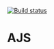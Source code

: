 
[![Build status](https://ci.appveyor.com/api/projects/status/wyglqk065vhlm404?svg=true)](https://ci.appveyor.com/project/NKhashchanov/ajshw41)

# AJS
